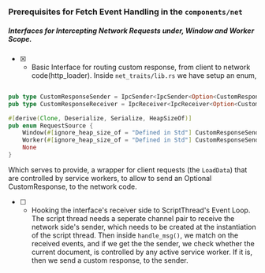 
### Prerequisites for Fetch Event Handling in the `components/net`

##### Interfaces for Intercepting Network Requests under, Window and Worker Scope.

- [X] - Basic Interface for routing custom response, from client to network code(http_loader). Inside `net_traits/lib.rs` we have setup an enum,

```rust

pub type CustomResponseSender = IpcSender<IpcSender<Option<CustomResponse>>>;
pub type CustomResponseReceiver = IpcReceiver<IpcReceiver<Option<CustomResponse>>>;

#[derive(Clone, Deserialize, Serialize, HeapSizeOf)]
pub enum RequestSource {
    Window(#[ignore_heap_size_of = "Defined in Std"] CustomResponseSender),
    Worker(#[ignore_heap_size_of = "Defined in Std"] CustomResponseSender),
    None
}

```

Which serves to provide, a wrapper for client requests (the `LoadData`) that are controlled by service workers, to allow to send an Optional CustomResponse, to the network code.


- [ ] - Hooking the interface's receiver side to ScriptThread's Event Loop. The script thread needs a seperate channel pair to receive the network side's sender, which needs to be created at the instantiation of the script thread. Then inside `handle_msg()`, we match on the received events, and if we get the the sender, we check whether the current document, is controlled by any active service worker. If it is, then we send a custom response, to the sender.